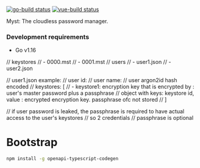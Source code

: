 [![go-build status](https://github.com/rdnt/myst/workflows/go-build/badge.svg)](https://github.com/SHT/myst/actions?query=workflow%3Ago-build)
[![vue-build status](https://github.com/rdnt/myst/workflows/vue-build/badge.svg)](https://github.com/SHT/myst/actions?query=workflow%3Avue-build)

Myst: The cloudless password manager.

### Development requirements
- Go v1.16

// keystores
//  - 0000.mst
//  - 0001.mst
// users
//  - user1.json
//  - user2.json

// user1.json example:
// user id:
// user name:
// user argon2id hash encoded
// keystores: [
//  - keystore1: encryption key that is encrypted by : user's master password plus a passphrase
// object with keys: keystore id, value : encrypted encryption key. passphrase ofc not stored
// ]

// if user password is leaked, the passphrase is required to have actual access to the user's keystores
// so 2 credentials
// passphrase is optional

# Bootstrap

```bash
npm install -g openapi-typescript-codegen
```
